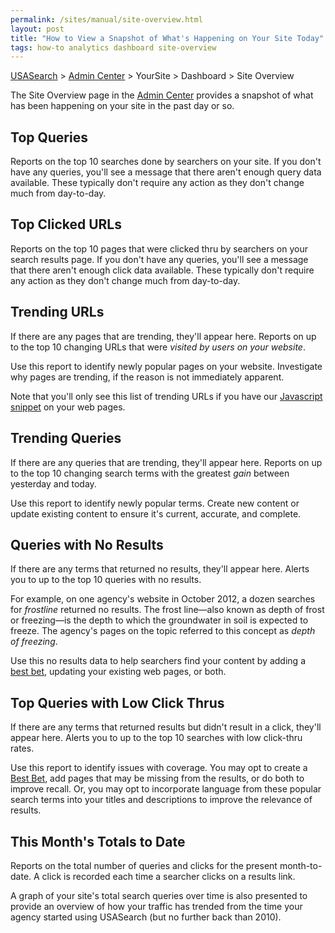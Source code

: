 ```yaml
---
permalink: /sites/manual/site-overview.html
layout: post
title: "How to View a Snapshot of What's Happening on Your Site Today"
tags: how-to analytics dashboard site-overview
---
```

[USASearch](http://usasearch.howto.gov) > [Admin Center](http://search.usa.gov/affiliates/home) > YourSite > Dashboard > Site Overview

The Site Overview page in the [Admin Center](http://search.usa.gov/affiliates/home) provides a snapshot of what has been happening on your site in the past day or so.

## Top Queries

Reports on the top 10 searches done by searchers on your site. If you don't have any queries, you'll see a message that there aren't enough query data available. These typically don't require any action as they don't change much from day-to-day. 

## Top Clicked URLs

Reports on the top 10 pages that were clicked thru by searchers on your search results page. If you don't have any queries, you'll see a message that there aren't enough click data available. These typically don't require any action as they don't change much from day-to-day.

## Trending URLs

If there are any pages that are trending, they'll appear here. Reports on up to the top 10 changing URLs that were *visited by users on your website*. 

Use this report to identify newly popular pages on your website. Investigate why pages are trending, if the reason is not immediately apparent.

Note that you'll only see this list of trending URLs if you have our [Javascript snippet](/manual/get-code.html) on your web pages.

## Trending Queries

If there are any queries that are trending, they'll appear here. Reports on up to the top 10 changing search terms with the greatest *gain* between yesterday and today.

Use this report to identify newly popular terms. Create new content or update existing content to ensure it's current, accurate, and complete.

## Queries with No Results

If there are any terms that returned no results, they'll appear here. Alerts you to up to the top 10 queries with no results.

For example, on one agency's website in October 2012, a dozen searches for *frostline* returned no results. The frost line&mdash;also known as depth of frost or freezing&mdash;is the depth to which the groundwater in soil is expected to freeze. The agency's pages on the topic referred to this concept as *depth of freezing*. 

Use this no results data to help searchers find your content by adding a [best bet](/manual/best-bets.html), updating your existing web pages, or both.

## Top Queries with Low Click Thrus

If there are any terms that returned results but didn't result in a click, they'll appear here. Alerts you to up to the top 10 searches with low click-thru rates. 

Use this report to identify issues with coverage. You may opt to create a <a href="/sites/manual/best-bets-text.html">Best Bet</a>, add pages that may be missing from the results, or do both to improve recall. Or, you may opt to incorporate language from these popular search terms into your titles and descriptions to improve the relevance of results.

## This Month's Totals to Date

Reports on the total number of queries and clicks for the present month-to-date. A click  is recorded each time a searcher clicks on a results link. 

A graph of your site's total search queries over time is also presented to provide an overview of how your traffic has trended from the time your agency started using USASearch (but no further back than 2010).